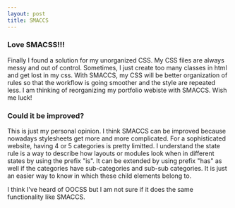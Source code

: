 ```yaml
---
layout: post
title: SMACCS
---
```


### Love SMACSS!!!
Finally I found a solution for my unorganized CSS. My CSS files are always messy and out of control. Sometimes, I just create too many classes in html and get lost in my css. With SMACCS, my CSS will be better organization of rules so that the workflow is going smoother and the style are repeated less. I am thinking of reorganizing my portfolio webiste with SMACCS. Wish me luck!

### Could it be improved?
This is just my personal opinion. I think SMACCS can be improved because nowadays stylesheets get more and more complicated.
For a sophisticated website, having 4 or 5 categories is pretty limitted. I understand the state rule is a way to describe how layouts or modules look when in different states by using the prefix "is".
It can be extended by using prefix "has" as well if the categories have sub-categories and sub-sub categories. It is just an easier way to know in which these child elements belong to.

I think I've heard of OOCSS but I am not sure if it does the same functionality like SMACCS.
